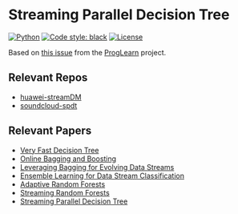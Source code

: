 # Streaming Parallel Decision Tree

[![Python](https://img.shields.io/badge/python-3.8-blue.svg)]()
[![Code style: black](https://img.shields.io/badge/code%20style-black-000000.svg)](https://github.com/psf/black)
[![License](https://img.shields.io/badge/License-MIT-blue)](https://opensource.org/licenses/MIT)


Based on [this issue](https://github.com/neurodata/ProgLearn/issues/34) from the [ProgLearn](https://github.com/neurodata/ProgLearn) project.

## Relevant Repos

- [huawei-streamDM](https://github.com/huawei-noah/streamDM)
- [soundcloud-spdt](https://github.com/soundcloud/spdt)

## Relevant Papers

- [Very Fast Decision Tree](https://dl.acm.org/doi/10.1145/347090.347107)
- [Online Bagging and Boosting](https://ieeexplore.ieee.org/document/1571498)
- [Leveraging Bagging for Evolving Data Streams](https://link.springer.com/chapter/10.1007/978-3-642-15880-3_15)
- [Ensemble Learning for Data Stream Classification](https://dl.acm.org/doi/10.1145/3054925)
- [Adaptive Random Forests](https://link.springer.com/article/10.1007/s10994-017-5642-8)
- [Streaming Random Forests](https://ieeexplore.ieee.org/document/4318108)
- [Streaming Parallel Decision Tree](https://www.jmlr.org/papers/v11/ben-haim10a.html)
